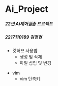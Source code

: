 # Ai_Project

##### 22년 Ai제어실습 프로젝트
##### 2217110189 김영현

+ 깃허브 사용법
     + 생성 및 삭제
     + 파일 삽입 및 변경
            
* vim
     * vim 단축키

